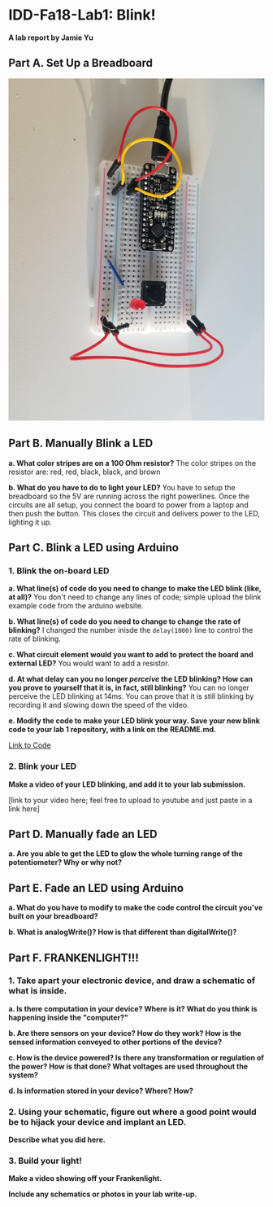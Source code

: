 # IDD-Fa18-Lab1: Blink!

**A lab report by Jamie Yu**

## Part A. Set Up a Breadboard

![Breadboard Setup](https://github.com/jamiekimyu/IDD-Fa18-Lab1/blob/master/20180830_182631.jpg)


## Part B. Manually Blink a LED

**a. What color stripes are on a 100 Ohm resistor?**
The color stripes on the resistor are: red, red, black, black, and brown
 
**b. What do you have to do to light your LED?**
You have to setup the breadboard so the 5V are running across the right powerlines. Once the circuits are all setup, you connect the board to power from a laptop and then push the button. This closes the circuit and delivers power to the LED, lighting it up.

## Part C. Blink a LED using Arduino

### 1. Blink the on-board LED

**a. What line(s) of code do you need to change to make the LED blink (like, at all)?**
You don't need to change any lines of code; simple upload the blink example code from the arduino website.

**b. What line(s) of code do you need to change to change the rate of blinking?**
I changed the number inisde the `delay(1000)` line to control the rate of blinking. 

**c. What circuit element would you want to add to protect the board and external LED?**
You would want to add a resistor. 
 
**d. At what delay can you no longer *perceive* the LED blinking? How can you prove to yourself that it is, in fact, still blinking?**
You can no longer perceive the LED blinking at 14ms. You can prove that it is still blinking by recording it and slowing down the speed of the video. 

**e. Modify the code to make your LED blink your way. Save your new blink code to your lab 1 repository, with a link on the README.md.**

[Link to Code]()


### 2. Blink your LED

**Make a video of your LED blinking, and add it to your lab submission.**

[link to your video here; feel free to upload to youtube and just paste in a link here]


## Part D. Manually fade an LED

**a. Are you able to get the LED to glow the whole turning range of the potentiometer? Why or why not?**


## Part E. Fade an LED using Arduino

**a. What do you have to modify to make the code control the circuit you've built on your breadboard?**

**b. What is analogWrite()? How is that different than digitalWrite()?**


## Part F. FRANKENLIGHT!!!

### 1. Take apart your electronic device, and draw a schematic of what is inside. 

**a. Is there computation in your device? Where is it? What do you think is happening inside the "computer?"**

**b. Are there sensors on your device? How do they work? How is the sensed information conveyed to other portions of the device?**

**c. How is the device powered? Is there any transformation or regulation of the power? How is that done? What voltages are used throughout the system?**

**d. Is information stored in your device? Where? How?**

### 2. Using your schematic, figure out where a good point would be to hijack your device and implant an LED.

**Describe what you did here.**

### 3. Build your light!

**Make a video showing off your Frankenlight.**

**Include any schematics or photos in your lab write-up.**
